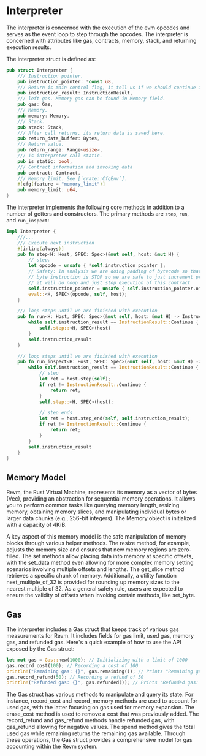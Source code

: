 # Interpreter

The interpreter is concerned with the execution of the evm opcodes and serves as the event loop to step through the opcodes. The interpreter is concerned with attributes like gas, contracts, memory, stack, and returning execution results.

The interpreter struct is defined as:

```rust
pub struct Interpreter {
    /// Instruction pointer.
    pub instruction_pointer: *const u8,
    /// Return is main control flag, it tell us if we should continue interpreter or break from it
    pub instruction_result: InstructionResult,
    /// left gas. Memory gas can be found in Memory field.
    pub gas: Gas,
    /// Memory.
    pub memory: Memory,
    /// Stack.
    pub stack: Stack,
    /// After call returns, its return data is saved here.
    pub return_data_buffer: Bytes,
    /// Return value.
    pub return_range: Range<usize>,
    /// Is interpreter call static.
    pub is_static: bool,
    /// Contract information and invoking data
    pub contract: Contract,
    /// Memory limit. See [`crate::CfgEnv`].
    #[cfg(feature = "memory_limit")]
    pub memory_limit: u64,
}
```

The interpreter implements the following core methods in addition to a number of getters and constructors. The primary methods are `step`, `run`, and `run_inspect`:

```rust
impl Interpreter {
    ///...
    /// Execute next instruction
    #[inline(always)]
    pub fn step<H: Host, SPEC: Spec>(&mut self, host: &mut H) {
        // step.
        let opcode = unsafe { *self.instruction_pointer };
        // Safety: In analysis we are doing padding of bytecode so that we are sure that last
        // byte instruction is STOP so we are safe to just increment program_counter bcs on last instruction
        // it will do noop and just stop execution of this contract
        self.instruction_pointer = unsafe { self.instruction_pointer.offset(1) };
        eval::<H, SPEC>(opcode, self, host);
    }

    /// loop steps until we are finished with execution
    pub fn run<H: Host, SPEC: Spec>(&mut self, host: &mut H) -> InstructionResult {
        while self.instruction_result == InstructionResult::Continue {
            self.step::<H, SPEC>(host)
        }
        self.instruction_result
    }

    /// loop steps until we are finished with execution
    pub fn run_inspect<H: Host, SPEC: Spec>(&mut self, host: &mut H) -> InstructionResult {
        while self.instruction_result == InstructionResult::Continue {
            // step
            let ret = host.step(self);
            if ret != InstructionResult::Continue {
                return ret;
            }
            self.step::<H, SPEC>(host);

            // step ends
            let ret = host.step_end(self, self.instruction_result);
            if ret != InstructionResult::Continue {
                return ret;
            }
        }
        self.instruction_result
    }
}
```

## Memory Model

Revm, the Rust Virtual Machine, represents its memory as a vector of bytes (Vec<u8>), providing an abstraction for sequential memory operations. It allows you to perform common tasks like querying memory length, resizing memory, obtaining memory slices, and manipulating individual bytes or larger data chunks (e.g., 256-bit integers). The Memory object is initialized with a capacity of 4KiB.

A key aspect of this memory model is the safe manipulation of memory blocks through various helper methods. The resize method, for example, adjusts the memory size and ensures that new memory regions are zero-filled. The set methods allow placing data into memory at specific offsets, with the set_data method even allowing for more complex memory setting scenarios involving multiple offsets and lengths. The get_slice method retrieves a specific chunk of memory. Additionally, a utility function next_multiple_of_32 is provided for rounding up memory sizes to the nearest multiple of 32. As a general safety rule, users are expected to ensure the validity of offsets when invoking certain methods, like set_byte.

## Gas

The interpreter includes a Gas struct that keeps track of various gas measurements for Revm. It includes fields for gas limit, used gas, memory gas, and refunded gas. Here's a quick example of how to use the API exposed by the Gas struct:

```rust
let mut gas = Gas::new(1000); // Initializing with a limit of 1000
gas.record_cost(100); // Recording a cost of 100
println!("Remaining gas: {}", gas.remaining()); // Prints "Remaining gas: 900"
gas.record_refund(50); // Recording a refund of 50
println!("Refunded gas: {}", gas.refunded()); // Prints "Refunded gas: 50"
```

The Gas struct has various methods to manipulate and query its state. For instance, record_cost and record_memory methods are used to account for used gas, with the latter focusing on gas used for memory expansion. The erase_cost method is used to remove a cost that was previously added. The record_refund and gas_refund methods handle refunded gas, with gas_refund allowing for negative values. The spend method gives the total used gas while remaining returns the remaining gas available. Through these operations, the Gas struct provides a comprehensive model for gas accounting within the Revm system.
